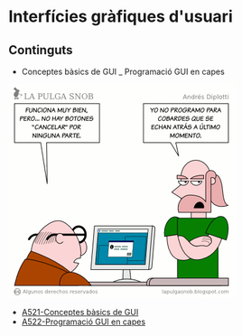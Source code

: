 # Interfícies gràfiques d'usuari

## Continguts

  - Conceptes bàsics de GUI
  _ Programació GUI en capes

![](/images/no_programo_para_cobardes.gif)

* [A521-Conceptes bàsics de GUI](https://docencia.proven.cat/jmoreno/wiki/doku.php?id=docencia:dam:m03:uf5:a521)
* [A522-Programació GUI en capes](https://docencia.proven.cat/jmoreno/wiki/doku.php?id=docencia:dam:m03:uf5:a522)